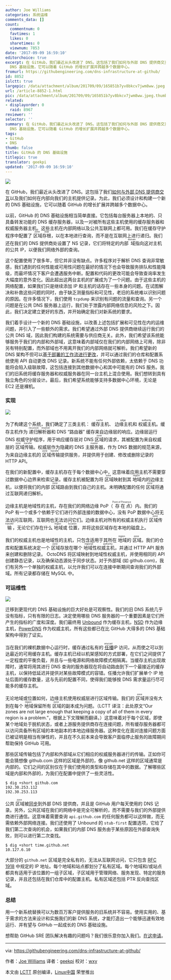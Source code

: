 ```yaml
---
author: Joe Williams
categories: 系统运维
comments_data: []
count:
  commentnum: 0
  favtimes: 1
  likes: 0
  sharetimes: 0
  viewnum: 7853
date: '2017-09-09 16:59:10'
editorchoice: true
excerpt: 在 GitHub，我们最近从头改进了 DNS。这包括了我们如何与外部 DNS 提供商交互以及我们如何在内部向我们的主机提供记录。为此，我们必须设计和构建一个新的
  DNS 基础设施，它可以随着 GitHub 的增长扩展并跨越多个数据中心。
fromurl: https://githubengineering.com/dns-infrastructure-at-github/
id: 8852
islctt: true
largepic: /data/attachment/album/201709/09/165851b7yv8bkcv7jwm8ww.jpeg
url: /article-8852-1.html
pic: /data/attachment/album/201709/09/165851b7yv8bkcv7jwm8ww.jpeg.thumb.jpg
related:
- displayorder: 0
  raid: 8967
reviewer: ''
selector: ''
summary: 在 GitHub，我们最近从头改进了 DNS。这包括了我们如何与外部 DNS 提供商交互以及我们如何在内部向我们的主机提供记录。为此，我们必须设计和构建一个新的
  DNS 基础设施，它可以随着 GitHub 的增长扩展并跨越多个数据中心。
tags:
- GitHub
- DNS
thumb: false
title: GitHub 的 DNS 基础设施
titlepic: true
translator: geekpi
updated: '2017-09-09 16:59:10'
---
```


![](/data/attachment/album/201709/09/165851b7yv8bkcv7jwm8ww.jpeg)


在 GitHub，我们最近从头改进了 DNS。这包括了我们[如何与外部 DNS 提供商交互](https://githubengineering.com/enabling-split-authority-dns-with-octodns/)以及我们如何在内部向我们的主机提供记录。为此，我们必须设计和构建一个新的 DNS 基础设施，它可以随着 GitHub 的增长扩展并跨越多个数据中心。


以前，GitHub 的 DNS 基础设施相当简单直接。它包括每台服务器上本地的、只具备转发功能的 DNS 缓存服务器，以及一对被所有这些主机使用的缓存服务器和权威服务器主机。这些主机在内部网络以及公共互联网上都可用。我们在缓存守护程序中配置了<ruby> 区域 <rt>  zone </rt></ruby><ruby> 存根 <rt>  stub </rt></ruby>，以在本地进行查询，而不是在互联网上进行递归。我们还在我们的 DNS 提供商处设置了 NS 记录，它们将特定的内部<ruby> 域 <rt>  domain </rt></ruby>指向这对主机的公共 IP，以便我们网络外部的查询。


这个配置使用了很多年，但它并非没有缺点。许多程序对于解析 DNS 查询非常敏感，我们遇到的任何性能或可用性问题在最好的情况下也会导致服务排队和性能降级，而最坏情况下客户会遭遇服务中断。配置和代码的更改可能会导致查询率发生大幅度的意外变化。因此超出这两台主机的扩展成为了一个问题。由于这些主机的网络配置，如果我们只是继续添加 IP 和主机的话存在一些本身的问题。在试图解决和补救这些问题的同时，由于缺乏测量指标和可见性，老旧的系统难以识别问题的原因。在许多情况下，我们使用 `tcpdump` 来识别有问题的流量和查询。另一个问题是在公共 DNS 服务器上运行，我们处于泄露内部网络信息的风险之下。因此，我们决定建立更好的东西，并开始确定我们对新系统的要求。


我们着手设计一个新的 DNS 基础设施，以改善上述包括扩展和可见性在内的运维问题，并引入了一些额外的需求。我们希望通过外部 DNS 提供商继续运行我们的公共 DNS 域，因此我们构建的系统需要与供应商无关。此外，我们希望该系统能够服务于我们的内部和外部域，这意味着内部域仅在我们的内部网络上可用，除非另有特别配置，而外部域也不用离开我们的内部网络就可解析。我们希望新的 DNS 架构不但可以[基于部署的工作流进行更改](https://githubengineering.com/enabling-split-authority-dns-with-octodns/)，并可以通过我们的仓库和配置系统使用 API 自动更改 DNS 记录。新系统不能有任何外部依赖，太依赖于 DNS 功能将会陷入级联故障，这包括连接到其他数据中心和其中可能有的 DNS 服务。我们的旧系统将缓存服务器和权威服务器在同一台主机上混合使用。我们想转到具有独立角色的分层设计。最后，我们希望系统能够支持多数据中心环境，无论是 EC2 还是裸机。


### 实现


![](/data/attachment/album/201709/09/165355t81eey1yz08afztw.png)


为了构建这个系统，我们确定了三类主机：<ruby> 缓存主机 <rt>  cache </rt></ruby>、<ruby> 边缘主机 <rt>  edge </rt></ruby>和<ruby> 权威主机 <rt>  authority </rt></ruby>。缓存主机作为<ruby> 递归解析器 <rt>  recursive resolver </rt></ruby>和 DNS “路由器” 缓存来自边缘层的响应。边缘层运行 DNS 权威守护程序，用于响应缓存层对 DNS <ruby> 区域 <rt>  zone </rt></ruby>的请求，其被配置为来自权威层的<ruby> 区域传输 <rt>  zone transfer </rt></ruby>。权威层作为隐藏的 DNS <ruby> 主服务器 <rt>  master </rt></ruby>，作为 DNS 数据的规范来源，为来自边缘主机的<ruby> 区域传输 <rt>  zone transfer </rt></ruby>提供服务，并提供用于创建、修改或删除记录的 HTTP API。


在我们的新配置中，缓存主机存在于每个数据中心中，这意味着应用主机不需要穿过数据中心边界来检索记录。缓存主机被配置为将<ruby> 区域 <rt>  zone </rt></ruby>映射到其<ruby> 地域 <rt>  region </rt></ruby>内的边缘主机，以便将我们的内部<ruby> 区域 <rt>  zone </rt></ruby>路由到我们自己的主机。未明确配置的任何<ruby> 区域 <rt>  zone </rt></ruby>将通过互联网递归解析。


边缘主机是地域性的主机，存在我们的网络边缘 PoP（<ruby> 存在点 <rt>  Point of Presence </rt></ruby>）内。我们的 PoP 有一个或多个依赖于它们进行外部连接的数据中心，没有 PoP 数据中心将无法访问互联网，互联网也无法访问它们。边缘主机对所有的权威主机执行<ruby> 区域传输 <rt>  zone transfer </rt></ruby>，无论它们存在什么<ruby> 地域 <rt>  region </rt></ruby>或<ruby> 位置 <rt>  location </rt></ruby>，并将这些区域存在本地的磁盘上。


我们的权威主机也是地域性的主机，只包含适用于其所在<ruby> 地域 <rt>  region </rt></ruby>的<ruby> 区域 <rt>  zone </rt></ruby>。我们的仓库和配置系统决定一个<ruby> 区域 <rt>  zone </rt></ruby>存放在哪个<ruby> 地域性权威主机 <rt>  regional authority </rt></ruby>，并通过 HTTP API 服务来创建和删除记录。 OctoDNS 将区域映射到地域性权威主机，并使用相同的 API 创建静态记录，以及确保动态源处于同步状态。对于外部域 (如 github.com)，我们有另外一个单独的权威主机，以允许我们可以在连接中断期间查询我们的外部域。所有记录都存储在 MySQL 中。


### 可运维性


![](/data/attachment/album/201709/09/165406u3zedc4ll34ppdm4.png)


迁移到更现代的 DNS 基础设施的巨大好处是可观察性。我们的旧 DNS 系统几乎没有指标，只有有限的日志。决定使用哪些 DNS 服务器的一个重要因素是它们所产生的指标的广度和深度。我们最终用 [Unbound](https://unbound.net/) 作为缓存主机，[NSD](https://www.nlnetlabs.nl/projects/nsd/) 作为边缘主机，[PowerDNS](https://powerdns.com/) 作为权威主机，所有这些都已在比 GitHub 大得多的 DNS 基础架构中得到了证实。


当在我们的裸机数据中心运行时，缓存通过私有的<ruby> <a href="https://en.wikipedia.org/wiki/Anycast">  任播 </a> <rt>  anycast </rt></ruby> IP 访问，从而使之可以到达最近的可用缓存主机。缓存主机已经以机架感知的方式部署，在它们之间提供了一定程度的平衡负载，并且与一些电源和网络故障模式相隔离。当缓存主机出现故障时，通常将用其进行 DNS 查询的服务器现在将自动路由到下一个最接近的缓存主机，以保持低延迟并提供对某些故障模式的容错。任播允许我们扩展单个 IP 地址后面的缓存数量，这与先前的配置不同，使得我们能够按 DNS 需求量运行尽可能多的缓存主机。


无论地域或位置如何，边缘主机使用权威层进行区域传输。我们的<ruby> 区域 <rt>  zone </rt></ruby>并没有大到在每个<ruby> 地域 <rt>  region </rt></ruby>保留所有<ruby> 区域 <rt>  zone </rt></ruby>的副本成为问题。（LCTT 译注：此处原文“Our zones are not large enough that keeping a copy of all of them in every region is a problem.”，根据上下文理解而翻译。）这意味着对于每个区域，即使某个地域处于脱机状态，或者上游服务提供商存在连接问题，所有缓存服务器都可以访问具备所有区域的本地副本的本地边缘服务器。这种变化在面对连接问题方面已被证明是相当有弹性的，并且在不久前本来会导致客户面临停止服务的故障期间帮助保持 GitHub 可用。


那些区域传输包括了内部和外部域从它们相应的权威服务器进行的传输。正如你可能会猜想像 github.com 这样的区域是外部的，像 github.net 这样的区域通常是内部的。它们之间的区别仅在于我们使用的类型和存储在其中的数据。了解哪些区域是内部和外部的，为我们在配置中提供了一些灵活性。



```
$ dig +short github.com
192.30.253.112
192.30.253.113

```

公共<ruby> 区域 <rt>  zone </rt></ruby>被[同步](https://githubengineering.com/enabling-split-authority-dns-with-octodns/)到外部 DNS 提供商，并且是 GitHub 用户每天使用的 DNS 记录。另外，公共区域在我们的网络中是完全可解析的，而不需要与我们的外部提供商进行通信。这意味着需要查询 `api.github.com` 的任何服务都可以这样做，而无需依赖外部网络连接。我们还使用了 Unbound 的 `stub-first` 配置选项，它给了我们第二次查询的机会，如果我们的内部 DNS 服务由于某些原因在外部查询失败，则可以进行第二次查找。



```
$ dig +short time.github.net
10.127.6.10

```

大部分的 `github.net` 区域是完全私有的，无法从互联网访问，它只包含 [RFC 1918](http://www.faqs.org/rfcs/rfc1918.html) 中规定的 IP 地址。每个地域和站点都划分了私有区域。每个地域和/或站点都具有适用于该位置的一组子区域，子区域用于管理网络、服务发现、特定的服务记录，并且还包括在我们仓库中的配置主机。私有区域还包括 PTR 反向查找区域。


### 总结


用一个新系统替换可以为数百万客户提供服务的旧系统并不容易。使用实用的、基于需求的方法来设计和实施我们的新 DNS 系统，才能打造出一个能够迅速有效地运行、并有望与 GitHub 一起成长的 DNS 基础设施。


想帮助 GitHub SRE 团队解决有趣的问题吗？我们很乐意你加入我们。[在这申请](https://boards.greenhouse.io/github/jobs/669805#.WPVqJlPyvUI)。




---


via: <https://githubengineering.com/dns-infrastructure-at-github/>


作者：[Joe Williams](https://github.com/joewilliams) 译者：[geekpi](https://github.com/geekpi) 校对：[wxy](https://github.com/wxy)


本文由 [LCTT](https://github.com/LCTT/TranslateProject) 原创编译，[Linux中国](https://linux.cn/) 荣誉推出
